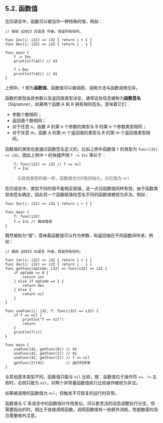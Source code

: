 ## 5.2. 函数值

在凹语言中，函数可以被当作一种特殊的值，例如：
```wa
// 版权 @2023 凹语言 作者。保留所有权利。

func Inc(i: i32) => i32 { return i + 1 }
func Dec(i: i32) => i32 { return i - 1 }

func main {
    f := Inc
    println(f(42)) // 43

    f = Dec
    println(f(42)) // 41
}
```

上例中，`f` 即为**函数值**，函数值可以被调用，调用方法与函数调用无异。

函数的类型由其参数以及返回值类型决定，通常这些信息被称为**函数签名**（Signature），如果两个函数 A 和 B 拥有相同签名，意味着它们：
- 参数个数相同；
- 返回值个数相同；
- 对于任意 n，函数 A 的第 n 个参数的类型与 B 的第 n 个参数类型相同；
- 对于任意 m，函数 A 的第 m 个返回值的类型与 B 的第 m 个返回值类型相同。

函数值的类型也是通过函数签名定义的，比如上例中函数值 `f` 的类型为 `func(i32) => i32`，因此上例中 `f` 的快捷声明 `f := Inc` 等价于：
```wa
    f: func(i32) => i32 // f == nil
    f = Inc
```

> 与其他类型的值一样，函数值也为0值初始化，对应值为 `nil`

在凹语言中，类型不同的值不能相互赋值，这一点对函数值同样有效，由于函数类型由签名确定，因此将一个函数赋值给签名不同的函数值被视为非法，例如：
```wa
func Inc(i: i32) => i32 { return i + 1 }

func main {
    f: func(i32)
    f = Inc // 编译错误
}
```

既然被称为“值”，意味着函数值可以作为参数、和返回值在不同函数间传递，例如：
```wa
// 版权 @2023 凹语言 作者。保留所有权利。

func inc(i: i32) => i32 { return i + 1 }
func dec(i: i32) => i32 { return i - 1 }
func getFunc(opCode: i32) => func(i32) => i32 {
    if opCode == 0 {
        return inc
    } else if opCode == 1 {
        return dec
    } else {
        return nil
    }
}

func useFunc(i: i32, f: func(i32) => i32) {
    if f == nil {
        println("f == nil")
        return
    }
    println(f(i))
}

func main {
    useFunc(42, getFunc(0)) // 43
    useFunc(42, getFunc(1)) // 41
    useFunc(42, getFunc(2)) // f == nil
    getFunc(2)(42)          // 运行时异常
}
```

与其他基本类型不同，函数值只能与 `nil` 比较，既：函数值位于操作符 `==`、`!=` 左侧时，右侧只能为 `nil`，对两个非常量函数值执行比较操作被视为非法。

如果被调用的函数值为 `nil`，将触发不可恢复的运行时异常。

函数值与 C 系语言中的函数指针作用类似，可以更灵活的动态调整执行分支。但需要指出的时，相比于直接调用函数，调用函数值有一些额外消耗，性能敏感的场合需要格外注意。

